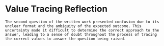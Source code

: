 # Value Tracing Reflection
`The second question of the written work presented confusion due to its unclear format and the ambiguity of the expected outcome. This uncertainty made it difficult to determine the correct approach to the answer, leading to a sense of doubt throughout the process of tracing the correct values to answer the question being raised.` 